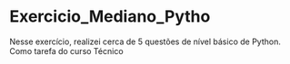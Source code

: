 # Exercicio_Mediano_Pytho
Nesse exercício, realizei cerca de 5 questões de nível básico de Python. Como tarefa do curso Técnico
